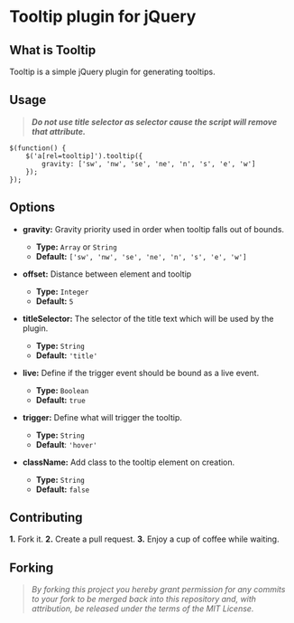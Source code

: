 # Tooltip plugin for jQuery

## What is Tooltip
Tooltip is a simple jQuery plugin for generating tooltips.

## Usage
> ___Do not use title selector as selector cause the script will remove that attribute.___

	$(function() {
		$('a[rel=tooltip]').tooltip({
			gravity: ['sw', 'nw', 'se', 'ne', 'n', 's', 'e', 'w']
		});
	});

## Options
* __gravity:__ Gravity priority used in order when tooltip falls out of bounds.
	* __Type:__ `Array` or `String`
	* __Default:__ `['sw', 'nw', 'se', 'ne', 'n', 's', 'e', 'w']`

* __offset:__ Distance between element and tooltip
	* __Type:__ `Integer`
	* __Default:__ `5`

* __titleSelector:__ The selector of the title text which will be used by the plugin.
	* __Type:__ `String`
	* __Default:__ `'title'`

* __live:__ Define if the trigger event should be bound as a live event.
	* __Type:__ `Boolean`
	* __Default:__ `true`

* __trigger:__ Define what will trigger the tooltip.
	* __Type:__ `String`
	* __Default__: `'hover'`

* __className:__ Add class to the tooltip element on creation.
	* __Type:__ `String`
	* __Default:__ `false`

## Contributing
__1.__ Fork it.
__2.__ Create a pull request.
__3.__ Enjoy a cup of coffee while waiting.


## Forking
> _By forking this project you hereby grant permission for any commits to your fork to be merged back into this repository and, with attribution, be released under the terms of the MIT License._